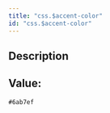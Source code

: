 ```yaml
---
title: "css.$accent-color"
id: "css.$accent-color"
---
```

## Description



## Value: 
```
#6ab7ef
```